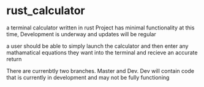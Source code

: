 # rust_calculator
a terminal calculator written in rust
Project has minimal functionality at this time, Development is underway and updates will be regular

a user should be able to simply launch the calculator and then enter any mathamatical equations they want into the terminal and recieve an accurate return

There are currenbtly two branches. Master and Dev. 
Dev will contain code that is currently in development and may not be fully functioning
